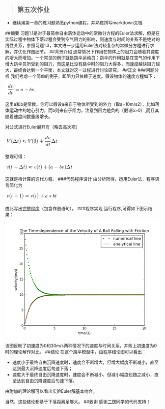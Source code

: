 >## 第五次作业
- 继续用第一章的练习题熟悉python编程，并熟练撰写markdown文档

##摘要
习题1.1是对于最简单自由落体运动中的常微分方程的Euler法求解，但是在实际过程中物体下落过程会受到空气阻力的影响，则速度与时间的关系不是绝对的线性关系，参照习题1.3，本文进一步运用Euler法对较复杂的常微分方程进行求解，并优化作图细节。
##背景介绍
通常情况下作用在物体上的阻力会随着其速度的增大而增加。一个常见的例子就是跳伞运动员：跳伞的作用就是在空气的作用下增大跳伞员所受到的阻力，而这是比没有跳伞时的阻力大得多，而速度越快阻力越大，最终会达到一个平衡，本文就对这一过程进行讨论研究。
##正文
###问题分析
我们考虑一个简单的例子，即阻力只依赖于速度。假设物体的速度方程如下：

![](https://raw.githubusercontent.com/XiaobudianChen/computationalphysics_N2013301020075/master/chapter1/exercise_5/公式1.png)

这里a和b是常数。你可以假设a来自于物体所受到的外力（取a=10m/s2），比如落体运动中的地心引力，而b则来自于阻力，注意到阻力是负的（假设b>0）,而且其随着速度同数量级增长。

对公式进行Euler展开有（略去高次项）

![](https://raw.githubusercontent.com/XiaobudianChen/computationalphysics_N2013301020075/master/chapter1/exercise_5/公式3.png)

整理可得：

![](https://raw.githubusercontent.com/XiaobudianChen/computationalphysics_N2013301020075/master/chapter1/exercise_5/公式4.png)

这就是待计算的迭代方程。
###代码程序设计
由分析所得，运用Euler法，程序语言简化为

![](https://raw.githubusercontent.com/XiaobudianChen/computationalphysics_N2013301020075/master/chapter1/exercise_5/公式2.png)

由此写出[完整程序](https://raw.githubusercontent.com/XiaobudianChen/computationalphysics_N2013301020075/master/chapter1/exercise_5/exercise_5.py)（包含作图语句）。
###程序实现
运行程序,可得如下图示结果：

![](https://raw.githubusercontent.com/XiaobudianChen/computationalphysics_N2013301020075/master/chapter1/exercise_5/figure_1.png)

该图反映了初速度为0和30m/s两种情况下的速度与时间关系，并附上初速度为0时的理论解作对比。
##结论
在这个跳伞模型中，由程序结论图可以看出：
- 速度小于最终自由沉降速度时，速度会不断增大，但增大幅度不断减小，直至达到最大沉降速度后匀速下落；
- 速度大于最终自由沉降速度时，速度会不断减小，但减小幅度也随之减小，直至达到自由沉降速度后匀速下落。

由附加的理论解可以看出实验Euler解基本吻合。

当然，这些结论都基于下落距离足够大。
##致谢
感谢[二愣](https://github.com/zilongstein/computationalphysics_N2013301020055)同学的代码支持！
